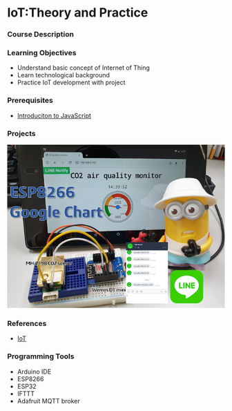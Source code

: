 # IoT:Theory and Practice

### Course Description


### Learning Objectives

- Understand basic concept of Internet of Thing
- Learn technological background
- Practice IoT development with project

### Prerequisites

- [Introduciton to JavaScript](/courses/pre_js.md)

### Projects

![Project](/img/wemos_MH-Z19B_LINE_NOTIFY.png)

### References

- [IoT](https://hpclab.blogspot.com/)

### Programming Tools

- Arduino IDE
- ESP8266
- ESP32
- IFTTT
- Adafruit MQTT broker